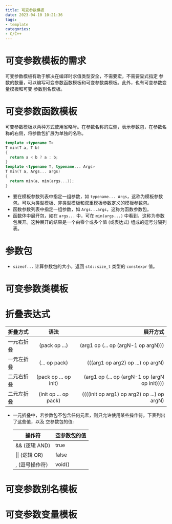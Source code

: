 ```yaml
---
title: 可变参数模板
date: 2023-04-10 10:21:36
tags:
- template
categories:
- C/C++
---
```


# 可变参数模板的需求

可变参数模板有助于解决在编译时求值类型安全，不需要宏，不需要显式指定 参数的数量，可以编写可变参数函数模板和可变参数类模板。此外，也有可变参数变量模板和可变 参数别名模板。

# 可变参数函数模板

可变参数模板以两种方式使用省略号。在参数名称的左侧，表示参数包，在参数名称的右侧，将参数包扩展为单独的名称。
```c++
template <typename T> 
T min(T a, T b)
{
  return a < b ? a : b;
}
template <typename T, typename... Args> 
T min(T a, Args... args)
{
  return min(a, min(args...)); 
}
```
- 要在模板参数列表中指定一组参数，如 `typename... Args`，这称为模板参数包。可以为类型模板、非类型模板和双重模板参数定义的模板参数包。
- 函数参数列表中指定一组参数，如 `Args...args`，这称为函数参数包。
- 函数体中展开包，如在 `args...` 中，可在 `min(args...)` 中看到，这称为参数包展开。这种展开的结果是一个由零个或多个值 (或表达式) 组成的逗号分隔列表。

# 参数包

- `sizeof...` 计算参数包的大小，返回 `std::size_t` 类型的 `constexpr` 值。
# 可变参数类模板

# 折叠表达式

| 折叠方式     |        语法             |    展开方式                                 |
| :---       |    :----:              |          ---:                               |
| 一元右折叠   |  (pack op ...)         | (arg1 op (... op (argN-1 op argN)))         |
| 一元左折叠   |  (... op pack)         | (((arg1 op arg2) op ...) op argN)              |
| 二元右折叠   |  (pack op ... op init) | (arg1 op (... op (argN-1 op (argN op init))))  |
| 二元左折叠   |  (init op ... op pack) | ((((init op arg1) op arg2) op ...) op argN) |



- 一元折叠中，若参数包不包含任何元素，则只允许使用某些操作符。下表列出了这些值，以及 空参数包的值:

  | 操作符  |    空参数包的值 |
  | ----------- | ----------- |
  | && (逻辑 AND) |  true  |
  | &#124;&#124; (逻辑 OR)  |  false |
  | , (逗号操作符) |  void() |



# 可变参数别名模板 
# 可变参数变量模板
